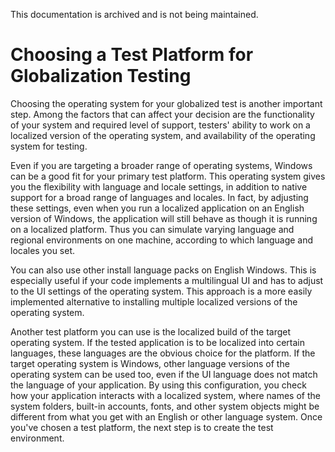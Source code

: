 This documentation is archived and is not being maintained.

# Choosing a Test Platform for Globalization Testing

Choosing the operating system for your globalized test is another important step. Among the factors that can affect your decision are the functionality of your system and required level of support, testers' ability to work on a localized version of the operating system, and availability of the operating system for testing.

Even if you are targeting a broader range of operating systems, Windows can be a good fit for your primary test platform. This operating system gives you the flexibility with language and locale settings, in addition to native support for a broad range of languages and locales. In fact, by adjusting these settings, even when you run a localized application on an English version of Windows, the application will still behave as though it is running on a localized platform. Thus you can simulate varying language and regional environments on one machine, according to which language and locales you set.

You can also use other install language packs on English Windows. This is especially useful if your code implements a multilingual UI and has to adjust to the UI settings of the operating system. This approach is a more easily implemented alternative to installing multiple localized versions of the operating system.

Another test platform you can use is the localized build of the target operating system. If the tested application is to be localized into certain languages, these languages are the obvious choice for the platform. If the target operating system is Windows, other language versions of the operating system can be used too, even if the UI language does not match the language of your application. By using this configuration, you check how your application interacts with a localized system, where names of the system folders, built-in accounts, fonts, and other system objects might be different from what you get with an English or other language system. Once you've chosen a test platform, the next step is to create the test environment.


